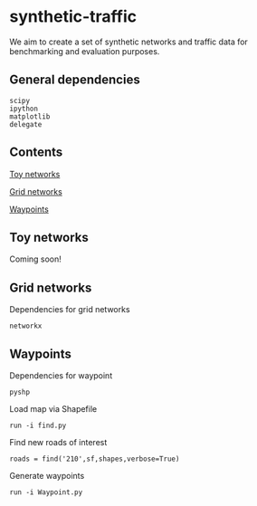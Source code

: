 synthetic-traffic
=================

We aim to create a set of synthetic networks and traffic data for benchmarking and evaluation purposes.

General dependencies
-------------------
    
    scipy
    ipython
    matplotlib
    delegate
    
Contents
--------
[Toy networks](#toynetworks)

[Grid networks](#gridnetworks)

[Waypoints](#waypoints)

Toy networks
------------
<a name="toynetworks"></a>

Coming soon!

Grid networks
-------------
<a name="gridnetworks"></a>

Dependencies for grid networks

    networkx

Waypoints
---------
<a name="waypoints"></a>

Dependencies for waypoint

    pyshp

Load map via Shapefile

    run -i find.py

Find new roads of interest

    roads = find('210',sf,shapes,verbose=True)

Generate waypoints

    run -i Waypoint.py
